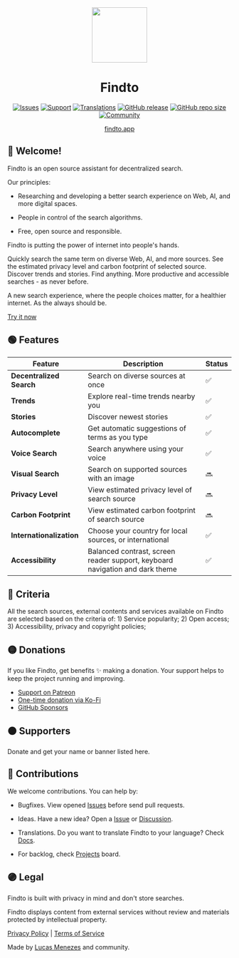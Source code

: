 <div align="center">
<a href="https://findto.app/?utm_source=findto_repo">
<img height="124" src="https://findto.app/icon.svg">
</a>
</div>

<h1 align="center">Findto</h1>

<p align="center">
<a href="https://github.com/lucasm/findto/issues" target="_blank"><img alt="Issues" src="https://img.shields.io/github/issues/lucasm/findto?color=ff9393&logo=github&logoColor=white"></a>
<a href="https://patreon.com/findto" target="_blank"><img alt="Support" src="https://img.shields.io/badge/support-$5-ffff8b?logo=patreon&logoColor=white"></a>
<a href="https://github.com/lucasm/findto/wiki" target="_blank"><img alt="Translations" src="https://img.shields.io/badge/translations-3-82cdff?logo=json&logoColor=white"></a>
<a href="https://github.com/lucasm/findto/releases" target="_blank"><img alt="GitHub release" src="https://img.shields.io/github/v/release/lucasm/findto?label=version&color=71f8ce&logo=github&logoColor=white"></a>
<a href="https://github.com/lucasm/findto" target="_blank"><img alt="GitHub repo size" src="https://img.shields.io/github/repo-size/lucasm/findto?label=size&color=71f8ce&logo=github&logoColor=white"></a>
<a href="https://discord.gg/gEDm5MU6pq" target="_blank"><img alt="Community" src="https://img.shields.io/discord/866829154032812073?color=d0abff&label=community&logo=discord&logoColor=white"></a>
</p>

<p align="center">
<a href="https://findto.app/?utm_source=findto_repo" target="_blank">findto.app</a>
 <br>
</p>

## 👋 Welcome!

Findto is an open source assistant for decentralized search.

Our principles:

- Researching and developing a better search experience on Web, AI, and more digital spaces.

- People in control of the search algorithms.

- Free, open source and responsible.

Findto is putting the power of internet into people's hands.

Quickly search the same term on diverse Web, AI, and more sources. See the estimated privacy level and carbon footprint of selected source. Discover trends and stories. Find anything. More productive and accessible searches - as never before.

A new search experience, where the people choices matter, for a healthier internet. As the always should be.

[Try it now](https://findto.app/?utm_source=findto_repo)

## 🟢 Features

| Feature                  | Description                                                                  | Status |
| ------------------------ | ---------------------------------------------------------------------------- | ------ |
| **Decentralized Search** | Search on diverse sources at once                                            | ✅     |
| **Trends**               | Explore real-time trends nearby you                                          | ✅     |
| **Stories**              | Discover newest stories                                                      | ✅     |
| **Autocomplete**         | Get automatic suggestions of terms as you type                               | ✅     |
| **Voice Search**         | Search anywhere using your voice                                             | ✅     |
| **Visual Search**        | Search on supported sources with an image                                    | 🔜     |
| **Privacy Level**        | View estimated privacy level of search source                                | 🔜     |
| **Carbon Footprint**     | View estimated carbon footprint of search source                             | 🔜     |
| **Internationalization** | Choose your country for local sources, or international                      | ✅     |
| **Accessibility**        | Balanced contrast, screen reader support, keyboard navigation and dark theme | ✅     |

## 🔵 Criteria

All the search sources, external contents and services available on Findto are selected based on the criteria of: 1) Service popularity; 2) Open access; 3) Accessibility, privacy and copyright policies;

## 🟡 Donations

If you like Findto, get benefits ✨ making a donation. Your support helps to keep the project running and improving.

- [Support on Patreon](https://patreon.com/findto)
- [One-time donation via Ko-Fi](https://ko-fi.com/findto)
- [GitHub Sponsors](https://github.com/sponsors/lucasm)

## 🟠 Supporters

Donate and get your name or banner listed here.

## 🔴 Contributions

We welcome contributions. You can help by:

- Bugfixes. View opened [Issues](https://github.com/lucasm/findto/issues) before send pull requests.

- Ideas. Have a new idea? Open a [Issue](https://github.com/lucasm/findto/issues) or [Discussion](https://github.com/lucasm/findto/discussions).

- Translations. Do you want to translate Findto to your language? Check [Docs](https://github.com/lucasm/findto/wiki).

- For backlog, check [Projects](https://github.com/lucasm/findto/projects) board.

## 🟣 Legal

Findto is built with privacy in mind and don't store searches.

Findto displays content from external services without review and materials protected by intellectual property.

[Privacy Policy](https://findto.app/privacy) | [Terms of Service](https://findto.app/terms)

Made by [Lucas Menezes](https://lucasm.dev/?utm_source=findto_app) and community.
